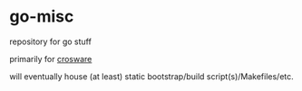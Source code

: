 # go-misc

repository for go stuff

primarily for [crosware](https://github.com/ryanwoodsmall/crosware)

will eventually house (at least) static bootstrap/build script(s)/Makefiles/etc.
